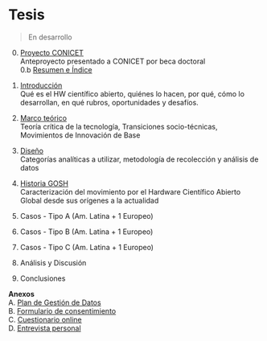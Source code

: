 # Tesis 

> En desarrollo

0. [Proyecto CONICET](tesis/proyecto_ES.md)    
    Anteproyecto presentado a CONICET por beca doctoral     
        0.b [Resumen e Índice](tesis/0_resumen.md)
    
1. [Introducción](tesis/1_introduccion.md)     
   Qué es el HW científico abierto, quiénes lo hacen, por qué, cómo lo desarrollan, en qué rubros, oportunidades y desafíos.

2. [Marco teórico](tesis/2_marcoteorico.md)    
    Teoría crítica de la tecnología, Transiciones socio-técnicas, Movimientos de Innovación de Base    

3. [Diseño](tesis/3_disenio.md)    
    Categorías analíticas a utilizar, metodología de recolección y análisis de datos
    
4. [Historia GOSH](tesis/5_historiagosh.md)    
    Caracterización del movimiento por el Hardware Científico Abierto Global desde sus orígenes a la actualidad

5. Casos - Tipo A (Am. Latina + 1 Europeo)

6. Casos - Tipo B (Am. Latina + 1 Europeo)

7. Casos - Tipo C (Am. Latina + 1 Europeo)

8. Análisis y Discusión

9. Conclusiones 

**Anexos**    
A. [Plan de Gestión de Datos](tesis/anexos/pgd.md)    
B. [Formulario de consentimiento](tesis/anexos/consentform.md)    
C. [Cuestionario online](tesis/anexos/cuestionario_online.md)    
D. [Entrevista personal](tesis/anexos/semiestructurada.md)    

    



